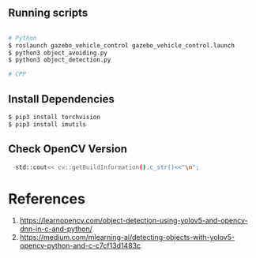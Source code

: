 ## Running scripts
```sh

# Python
$ roslaunch gazebo_vehicle_control gazebo_vehicle_control.launch
$ python3 object_avoiding.py
$ python3 object_detection.py

# CPP

```





## Install Dependencies
```sh
$ pip3 install torchvision
$ pip3 install imutils


```

## Check OpenCV Version
```sh
  std::cout<< cv::getBuildInformation().c_str()<<"\n";
```

# References
1. https://learnopencv.com/object-detection-using-yolov5-and-opencv-dnn-in-c-and-python/
2. https://medium.com/mlearning-ai/detecting-objects-with-yolov5-opencv-python-and-c-c7cf13d1483c
